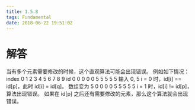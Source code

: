 ```yaml
---
title: 1.5.8
tags: Fundamental
date: 2018-06-22 19:51:02
---
```


# 解答

当有多个元素需要修改的时候，这个直观算法可能会出现错误。
例如如下情况：
index 0 1 2 3 4 5 6 7 8 9
id    0 0 0 0 0 5 5 5 5 5
输入 0, 5
i = 0 时，id[i] == id[p]，此时 id[i] = id[q]。
数组变为 5 0 0 0 0 5 5 5 5 5
i = 1 时，id[i] != id[p]，算法出现错误。
如果在 id[p] 之后还有需要修改的元素，那么这个算法就会出现错误。
